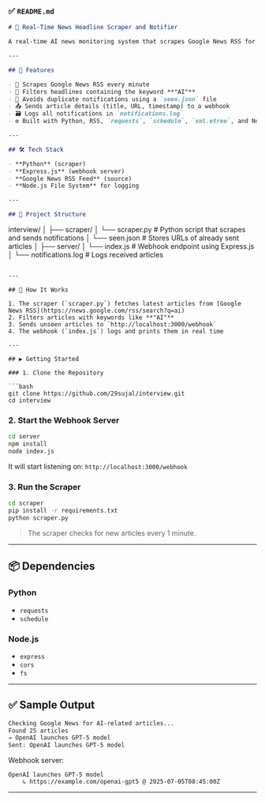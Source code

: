 ### ✅ `README.md`

```markdown
# 📰 Real-Time News Headline Scraper and Notifier

A real-time AI news monitoring system that scrapes Google News RSS for articles related to **"AI"** and sends instant notifications to a webhook built using **Express.js**.

---

## 📌 Features

- 🔁 Scrapes Google News RSS every minute
- 🔎 Filters headlines containing the keyword **"AI"**
- 🚫 Avoids duplicate notifications using a `seen.json` file
- 📤 Sends article details (title, URL, timestamp) to a webhook
- 🗃 Logs all notifications in `notifications.log`
- ⚙ Built with Python, RSS, `requests`, `schedule`, `xml.etree`, and Node.js (Express)

---

## 🛠️ Tech Stack

- **Python** (scraper)
- **Express.js** (webhook server)
- **Google News RSS Feed** (source)
- **Node.js File System** for logging

---

## 📂 Project Structure

```

interview/
│
├── scraper/
│   └── scraper.py           # Python script that scrapes and sends notifications
│   └── seen.json            # Stores URLs of already sent articles
│
├── server/
│   └── index.js             # Webhook endpoint using Express.js
│   └── notifications.log    # Logs received articles

````

---

## 🚀 How It Works

1. The scraper (`scraper.py`) fetches latest articles from [Google News RSS](https://news.google.com/rss/search?q=ai)
2. Filters articles with keywords like **"AI"**
3. Sends unseen articles to `http://localhost:3000/webhook`
4. The webhook (`index.js`) logs and prints them in real time

---

## ▶️ Getting Started

### 1. Clone the Repository

```bash
git clone https://github.com/29sujal/interview.git
cd interview
````

### 2. Start the Webhook Server

```bash
cd server
npm install
node index.js
```

It will start listening on: `http://localhost:3000/webhook`

### 3. Run the Scraper

```bash
cd scraper
pip install -r requirements.txt
python scraper.py
```

> The scraper checks for new articles every 1 minute.

---

## 📦 Dependencies

### Python

* `requests`
* `schedule`

### Node.js

* `express`
* `cors`
* `fs`

---

## ✅ Sample Output

```bash
Checking Google News for AI-related articles...
Found 25 articles
→ OpenAI launches GPT-5 model
Sent: OpenAI launches GPT-5 model
```

Webhook server:

```
OpenAI launches GPT-5 model
    ↳ https://example.com/openai-gpt5 @ 2025-07-05T08:45:00Z
```

---


